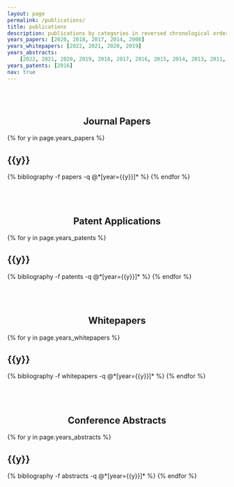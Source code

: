 ```yaml
---
layout: page
permalink: /publications/
title: publications
description: publications by categories in reversed chronological order.
years_papers: [2020, 2018, 2017, 2014, 2008]
years_whitepapers: [2022, 2021, 2020, 2019]
years_abstracts:
    [2022, 2021, 2020, 2019, 2018, 2017, 2016, 2015, 2014, 2013, 2011, 2007]
years_patents: [2016]
nav: true
---
```


<br />
<br />

## <center>Journal Papers</center>

<div class="publications">

{% for y in page.years_papers %}

  <h2 class="year">{{y}}</h2>
  {% bibliography -f papers -q @*[year={{y}}]* %}
{% endfor %}

</div>

<br />
<br />
<br />

## <center>Patent Applications</center>

<div class="publications">

{% for y in page.years_patents %}

  <h2 class="year">{{y}}</h2>
  {% bibliography -f patents -q @*[year={{y}}]* %}
{% endfor %}

</div>

<br />
<br />
<br />

## <center>Whitepapers</center>

<div class="publications">

{% for y in page.years_whitepapers %}

  <h2 class="year">{{y}}</h2>
  {% bibliography -f whitepapers -q @*[year={{y}}]* %}
{% endfor %}

</div>

<br />
<br />
<br />

## <center>Conference Abstracts</center>

<div class="publications">

{% for y in page.years_abstracts %}

  <h2 class="year">{{y}}</h2>
  {% bibliography -f abstracts -q @*[year={{y}}]* %}
{% endfor %}

</div>

<br />
<br />
<br />

